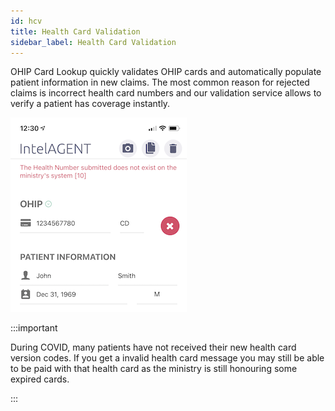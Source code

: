```yaml
---
id: hcv
title: Health Card Validation
sidebar_label: Health Card Validation
---
```


OHIP Card Lookup quickly validates OHIP cards and automatically populate patient information in new claims. The most common reason for rejected claims is incorrect health card numbers and our validation service allows to verify a patient has coverage instantly. 

<div style={{textAlign: 'center'}}>

![Example banner](./assets/hcv.png)

</div>


:::important

During COVID, many patients have not received their new health card version codes. If you get a invalid health card message you may still be able to be paid with that health card as the ministry is still honouring some expired cards.

:::